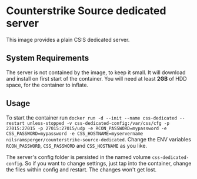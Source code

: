 # Counterstrike Source dedicated server
This image provides a plain CS:S dedicated server.

## System Requirements
The server is not contained by the image, to keep it small.
It will download and install on first start of the container.
You will need at least **2GB** of HDD space, for the container to inflate.

## Usage
To start the container run `docker run -d --init --name css-dedicated --restart unless-stopped -v css-dedicated-config:/var/css/cfg -p 27015:27015 -p 27015:27015/udp -e RCON_PASSWORD=mypassword -e CSS_PASSWORD=mypassword -e CSS_HOSTNAME=myservername nilsramsperger/counterstrike-source-dedicated`.
Change the ENV variables `RCON_PASSWORD`, `CSS_PASSWORD` and `CSS_HOSTNAME` as you like.

The server's config folder is persisted in the named volume `css-dedicated-config`.
So if you want to change settings, just tap into the container, change the files within config and restart.
The changes won't get lost.